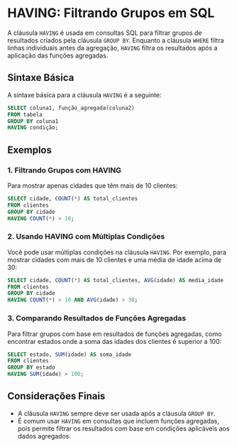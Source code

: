 # HAVING: Filtrando Grupos em SQL

A cláusula `HAVING` é usada em consultas SQL para filtrar grupos de resultados criados pela cláusula `GROUP BY`. Enquanto a cláusula `WHERE` filtra linhas individuais antes da agregação, `HAVING` filtra os resultados após a aplicação das funções agregadas.

## Sintaxe Básica

A sintaxe básica para a cláusula `HAVING` é a seguinte:

```sql
SELECT coluna1, função_agregada(coluna2)
FROM tabela
GROUP BY coluna1
HAVING condição;
```

## Exemplos

### 1. Filtrando Grupos com HAVING

Para mostrar apenas cidades que têm mais de 10 clientes:

```sql
SELECT cidade, COUNT(*) AS total_clientes
FROM clientes
GROUP BY cidade
HAVING COUNT(*) > 10;
```

### 2. Usando HAVING com Múltiplas Condições

Você pode usar múltiplas condições na cláusula `HAVING`. Por exemplo, para mostrar cidades com mais de 10 clientes e uma média de idade acima de 30:

```sql
SELECT cidade, COUNT(*) AS total_clientes, AVG(idade) AS media_idade
FROM clientes
GROUP BY cidade
HAVING COUNT(*) > 10 AND AVG(idade) > 30;
```

### 3. Comparando Resultados de Funções Agregadas

Para filtrar grupos com base em resultados de funções agregadas, como encontrar estados onde a soma das idades dos clientes é superior a 100:

```sql
SELECT estado, SUM(idade) AS soma_idade
FROM clientes
GROUP BY estado
HAVING SUM(idade) > 100;
```

## Considerações Finais

- A cláusula `HAVING` sempre deve ser usada após a cláusula `GROUP BY`.
- É comum usar `HAVING` em consultas que incluem funções agregadas, pois permite filtrar os resultados com base em condições aplicáveis aos dados agregados.